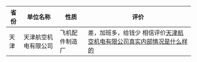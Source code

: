 |省份|单位名称|性质|评价|
|---|---|---|---|
|天津|天津航空机电有限公司|飞机配件制造厂|差，加班多，给钱少 相信评价[天津航空机电有限公司真实内部情况是什么样的](https://www.zhihu.com/question/351558606/answer/2057947057)|
